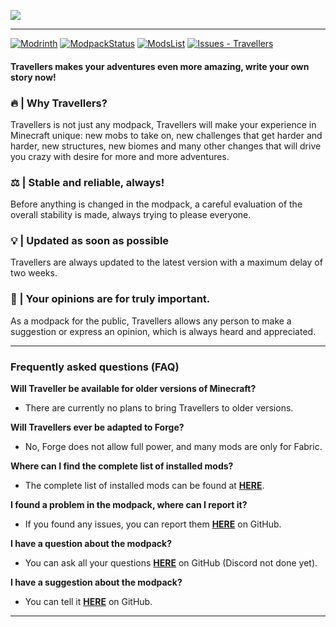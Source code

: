 ![](https://raw.githubusercontent.com/TravellersModpack/Travellers/main/Banner.png)

------------
[![Modrinth](https://img.shields.io/badge/Modrinth-16181c?logo=modrinth&logoColor=00AF5C)](https://modrinth.com/modpack/travellers) [![ModpackStatus](https://img.shields.io/badge/ModpackStatus-edc531?logo=icloud&logoColor=FFFFFF)](https://github.com/TravellersModpack/Travellers/blob/main/STATUS.md) [![ModsList](https://img.shields.io/badge/ModsList-023e7d?logo=github)](https://github.com/TravellersModpack/Travellers/blob/main/MODSLIST.md) [![Issues - Travellers](https://img.shields.io/github/issues/TravellersModpack/Travellers)](https://github.com/TravellersModpack/Travellers/issues)
#### Travellers makes your adventures even more amazing, write your own story now!
### 🔥 | Why Travellers?
Travellers is not just any modpack, Travellers will make your experience in Minecraft unique: new mobs to take on, new challenges that get harder and harder, new structures, new biomes and many other changes that will drive you crazy with desire for more and more adventures.
### ⚖️ | Stable and reliable, always!
Before anything is changed in the modpack, a careful evaluation of the overall stability is made, always trying to please everyone.
### 💡 | Updated as soon as possible
Travellers are always updated to the latest version with a maximum delay of two weeks.
### 👥 | Your opinions are for truly important.
As a modpack for the public, Travellers allows any person to make a suggestion or express an opinion, which is always heard and appreciated.

------------
### Frequently asked questions (FAQ)
**Will Traveller be available for older versions of Minecraft?**
- There are currently no plans to bring Travellers to older versions.

**Will Travellers ever be adapted to Forge?**
- No, Forge does not allow full power, and many mods are only for Fabric.

**Where can I find the complete list of installed mods?**
- The complete list of installed mods can be found at [**HERE**](https://github.com/TravellersModpack/Travellers/blob/main/MODSLIST.md).

**I found a problem in the modpack, where can I report it?**
- If you found any issues, you can report them [**HERE**](https://github.com/TravellersModpack/Travellers/issues) on GitHub.

**I have a question about the modpack?**
- You can ask all your questions [**HERE**](https://github.com/TravellersModpack/Travellers/issues) on GitHub (Discord not done yet).

**I have a suggestion about the modpack?**
- You can tell it [**HERE**](https://github.com/TravellersModpack/Travellers/issues) on GitHub.
***
